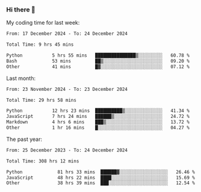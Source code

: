 ### Hi there 👋

My coding time for last week:

<!--START_SECTION:week-->

```txt
From: 17 December 2024 - To: 24 December 2024

Total Time: 9 hrs 45 mins

Python           5 hrs 55 mins   ███████████████▒░░░░░░░░░   60.78 %
Bash             53 mins         ██▒░░░░░░░░░░░░░░░░░░░░░░   09.20 %
Other            41 mins         █▓░░░░░░░░░░░░░░░░░░░░░░░   07.12 %
```

<!--END_SECTION:week-->

Last month:

<!--START_SECTION:month-->

```txt
From: 23 November 2024 - To: 23 December 2024

Total Time: 29 hrs 58 mins

Python           12 hrs 23 mins  ██████████▒░░░░░░░░░░░░░░   41.34 %
JavaScript       7 hrs 24 mins   ██████▒░░░░░░░░░░░░░░░░░░   24.72 %
Markdown         4 hrs 6 mins    ███▒░░░░░░░░░░░░░░░░░░░░░   13.72 %
Other            1 hr 16 mins    █░░░░░░░░░░░░░░░░░░░░░░░░   04.27 %
```

<!--END_SECTION:month-->

The past year:

<!--START_SECTION:year-->

```txt
From: 25 December 2023 - To: 24 December 2024

Total Time: 308 hrs 12 mins

Python             81 hrs 33 mins  ██████▓░░░░░░░░░░░░░░░░░░   26.46 %
JavaScript         48 hrs 22 mins  ████░░░░░░░░░░░░░░░░░░░░░   15.69 %
Other              38 hrs 39 mins  ███░░░░░░░░░░░░░░░░░░░░░░   12.54 %
```

<!--END_SECTION:year-->
